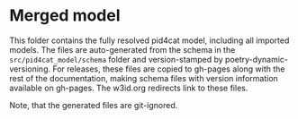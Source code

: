 # Merged model

This folder contains the fully resolved pid4cat model, including all imported models.
The files are auto-generated from the schema in the `src/pid4cat_model/schema` folder and version-stamped by poetry-dynamic-versioning.
For releases, these files are copied to gh-pages along with the rest of the documentation, making schema files with version information available on gh-pages.
The w3id.org redirects link to these files.

Note, that the generated files are git-ignored.
